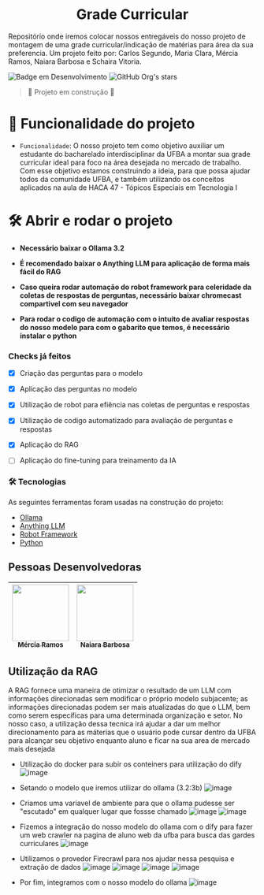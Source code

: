 <h1 align="center"> Grade Curricular </h1>

Repositório onde iremos colocar nossos entregáveis do nosso projeto de montagem de uma grade curricular/indicação de matérias para área da sua preferencia. Um projeto feito por: Carlos Segundo, Maria Clara, Mércia Ramos, Naiara Barbosa e Schaira Vitoria.

![Badge em Desenvolvimento](http://img.shields.io/static/v1?label=STATUS&message=EM%20DESENVOLVIMENTO&color=GREEN&style=for-the-badge)
![GitHub Org's stars](https://img.shields.io/github/stars/camilafernanda?style=social)
> :construction: Projeto em construção :construction:


# :hammer: Funcionalidade do projeto

- `Funcionalidade`: O nosso projeto tem como objetivo auxiliar um estudante do bacharelado interdisciplinar da UFBA a montar sua grade curricular ideal para foco na área desejada no mercado de trabalho. Com esse objetivo estamos construindo a ideia, para que possa ajudar todos da comunidade UFBA, e também utilizando os conceitos aplicados na aula de HACA 47 - Tópicos Especiais em Tecnologia I



# 🛠️ Abrir e rodar o projeto

- **Necessário baixar o Ollama 3.2** 

- **É recomendado baixar o Anything LLM para aplicação de forma mais fácil do RAG**

- **Caso queira rodar automação do robot framework para celeridade da coletas de respostas de perguntas, necessário baixar chromecast compartivel com seu navegador**

- **Para rodar o codigo de automação com o intuito de avaliar respostas do nosso modelo para com o gabarito que temos, é necessário instalar o python**

### Checks já feitos

- [x] Criação das perguntas para o modelo
- [x] Aplicação das perguntas no modelo
- [x] Utilização de robot para efiência nas coletas de perguntas e respostas
- [x] Utilização de codigo automatizado para avaliação de perguntas e respostas
- [x] Aplicação do RAG
- [ ] Aplicação do fine-tuning para treinamento da IA


### 🛠 Tecnologias

As seguintes ferramentas foram usadas na construção do projeto:

- [Ollama](https://ollama.com/download)
- [Anything LLM](https://anythingllm.com/desktop)
- [Robot Framework](https://robotframework.org/)
- [Python](https://www.python.org/)


## Pessoas Desenvolvedoras


| [<img loading="lazy" src="https://avatars.githubusercontent.com/u/60400472?v=4" width=115><br><sub> Mércia Ramos</sub>](https://github.com/merciaramos) |  [<img loading="lazy" src="https://avatars.githubusercontent.com/u/115239281?v=4" width=115><br><sub>Naiara Barbosa</sub>](https://github.com/guilhermeonrails) |  
| :---: | :---: |


## Utilização da RAG
 
A RAG fornece uma maneira de otimizar o resultado de um LLM com informações direcionadas sem modificar o próprio modelo subjacente; as informações direcionadas podem ser mais atualizadas do que o LLM, bem como serem específicas para uma determinada organização e setor. No nosso caso, a utilização dessa tecnica irá ajudar a dar um melhor direcionamento para as máterias que o usuário pode cursar dentro da UFBA para alcançar seu objetivo enquanto aluno e ficar na sua area de mercado mais desejada

- Utilização do docker para subir os conteiners para utilização do dify
![image](https://github.com/user-attachments/assets/03dc0ccc-88ee-481b-9e5a-4c2214923d85)


- Setando o modelo que iremos utilizar do ollama (3.2:3b)
![image](https://github.com/user-attachments/assets/5d20f281-3686-440c-a971-058da80bca06)


- Criamos uma variavel de ambiente para que o ollama pudesse ser "escutado" em qualquer lugar que fossse chamado 
![image](https://github.com/user-attachments/assets/56f7e1af-8c24-44ef-9f97-43913c2db1b6)
![image](https://github.com/user-attachments/assets/5dd29a38-94c3-4e0e-8690-a284d6826184)

- Fizemos a integração do nosso modelo do ollama com o dify para fazer um web crawler na pagina de aluno web da ufba para busca das gardes curriculares
![image](https://github.com/user-attachments/assets/4a971037-b36b-4671-91c2-5b5311f05f1c)

- Utilizamos o provedor Firecrawl para nos ajudar nessa pesquisa e extração de dados
![image](https://github.com/user-attachments/assets/93c48d34-8cf6-425d-b8b3-5e7983123240)
![image](https://github.com/user-attachments/assets/cd6b111f-f560-48ed-91cf-d1a07321bf50)
![image](https://github.com/user-attachments/assets/6de4400f-9809-408d-a812-94e04e86befe)
![image](https://github.com/user-attachments/assets/69a21c6e-1737-4bc2-a2e9-12eee4e7f9b5)

- Por fim, integramos com o nosso modelo do ollama
![image](https://github.com/user-attachments/assets/cfee7b5c-fec1-434d-9191-94dea2d3d2e7)



